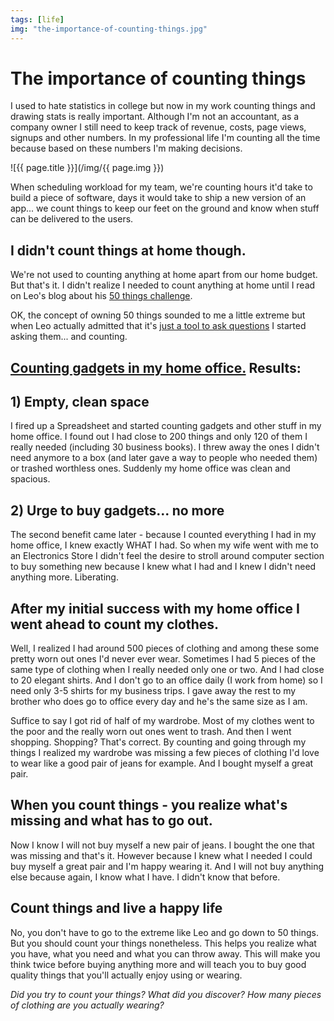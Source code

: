 ```yaml
---
tags: [life]
img: "the-importance-of-counting-things.jpg"
---
```


# The importance of counting things


I used to hate statistics in college but now in my work counting things and drawing stats is really important. Although I'm not an accountant, as a company owner I still need to keep track of revenue, costs, page views, signups and other numbers. In my professional life I'm counting all the time because based on these numbers I'm making decisions.

<!--More-->

![{{ page.title }}](/img/{{ page.img }})

When scheduling workload for my team, we're counting hours it'd take to build a piece of software, days it would take to ship a new version of an app... we count things to keep our feet on the ground and know when stuff can be delivered to the users.

## I didn't count things at home though.

We're not used to counting anything at home apart from our home budget. But that's it. I didn't realize I needed to count anything at home until I read on Leo's blog about his [50 things challenge](http://mnmlist.com/50-things/).

OK, the concept of owning 50 things sounded to me a little extreme but when Leo actually admitted that it's [just a tool to ask questions](http://mnmlist.com/without/) I started asking them... and counting.

## [Counting gadgets in my home office.](http://michaelnozbe.com/100-things-challenge-to-become-a-zen-minimali) Results:

## 1) Empty, clean space

I fired up a Spreadsheet and started counting gadgets and other stuff in my home office. I found out I had close to 200 things and only 120 of them I really needed (including 30 business books). I threw away the ones I didn't need anymore to a box (and later gave a way to people who needed them) or trashed worthless ones. Suddenly my home office was clean and spacious.

## 2) Urge to buy gadgets... no more

The second benefit came later - because I counted everything I had in my home office, I knew exactly WHAT I had. So when my wife went with me to an Electronics Store I didn't feel the desire to stroll around computer section to buy something new because I knew what I had and I knew I didn't need anything more. Liberating.

## After my initial success with my home office I went ahead to count my clothes.

Well, I realized I had around 500 pieces of clothing and among these some pretty worn out ones I'd never ever wear. Sometimes I had 5 pieces of the same type of clothing when I really needed only one or two. And I had close to 20 elegant shirts. And I don't go to an office daily (I work from home) so I need only 3-5 shirts for my business trips. I gave away the rest to my brother who does go to office every day and he's the same size as I am.

Suffice to say I got rid of half of my wardrobe. Most of my clothes went to the poor and the really worn out ones went to trash. And then I went shopping. Shopping? That's correct. By counting and going through my things I realized my wardrobe was missing a few pieces of clothing I'd love to wear like a good pair of jeans for example. And I bought myself a great pair.

## When you count things - you realize what's missing and what has to go out.

Now I know I will not buy myself a new pair of jeans. I bought the one that was missing and that's it. However because I knew what I needed I could buy myself a great pair and I'm happy wearing it. And I will not buy anything else because again, I know what I have. I didn't know that before.

## Count things and live a happy life

No, you don't have to go to the extreme like Leo and go down to 50 things. But you should count your things nonetheless. This helps you realize what you have, what you need and what you can throw away. This will make you think twice before buying anything more and will teach you to buy good quality things that you'll actually enjoy using or wearing.

_Did you try to count your things? What did you discover? How many pieces of clothing are you actually wearing?_

  
  
  
 


[n]: https://michael.gratis/nozbe